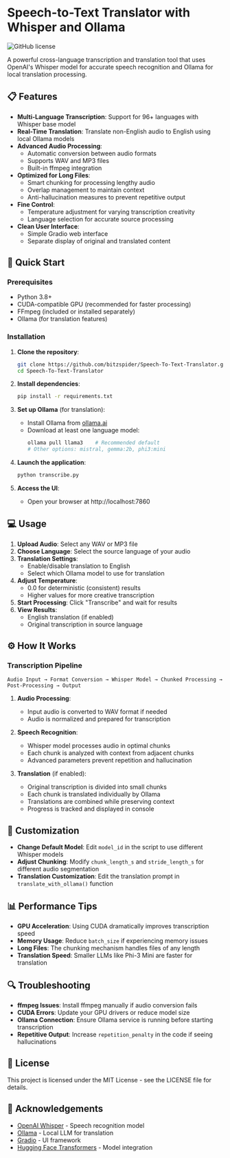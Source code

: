 # Speech-to-Text Translator with Whisper and Ollama

![GitHub license](https://img.shields.io/badge/license-MIT-blue.svg)

A powerful cross-language transcription and translation tool that uses OpenAI's Whisper model for accurate speech recognition and Ollama for local translation processing.

## 📋 Features

- **Multi-Language Transcription**: Support for 96+ languages with Whisper base model
- **Real-Time Translation**: Translate non-English audio to English using local Ollama models
- **Advanced Audio Processing**:
  - Automatic conversion between audio formats
  - Supports WAV and MP3 files
  - Built-in ffmpeg integration
- **Optimized for Long Files**:
  - Smart chunking for processing lengthy audio
  - Overlap management to maintain context
  - Anti-hallucination measures to prevent repetitive output
- **Fine Control**:
  - Temperature adjustment for varying transcription creativity
  - Language selection for accurate source processing
- **Clean User Interface**:
  - Simple Gradio web interface
  - Separate display of original and translated content

## 🚀 Quick Start

### Prerequisites

- Python 3.8+
- CUDA-compatible GPU (recommended for faster processing)
- FFmpeg (included or installed separately)
- Ollama (for translation features)

### Installation

1. **Clone the repository**:
   ```bash
   git clone https://github.com/bitzspider/Speech-To-Text-Translator.git
   cd Speech-To-Text-Translator
   ```

2. **Install dependencies**:
   ```bash
   pip install -r requirements.txt
   ```

3. **Set up Ollama** (for translation):
   - Install Ollama from [ollama.ai](https://ollama.ai)
   - Download at least one language model:
     ```bash
     ollama pull llama3    # Recommended default
     # Other options: mistral, gemma:2b, phi3:mini
     ```

4. **Launch the application**:
   ```bash
   python transcribe.py
   ```

5. **Access the UI**:
   - Open your browser at http://localhost:7860

## 💻 Usage

1. **Upload Audio**: Select any WAV or MP3 file
2. **Choose Language**: Select the source language of your audio
3. **Translation Settings**:
   - Enable/disable translation to English
   - Select which Ollama model to use for translation
4. **Adjust Temperature**:
   - 0.0 for deterministic (consistent) results
   - Higher values for more creative transcription
5. **Start Processing**: Click "Transcribe" and wait for results
6. **View Results**:
   - English translation (if enabled)
   - Original transcription in source language

## ⚙️ How It Works

### Transcription Pipeline

```
Audio Input → Format Conversion → Whisper Model → Chunked Processing → Post-Processing → Output
```

1. **Audio Processing**:
   - Input audio is converted to WAV format if needed
   - Audio is normalized and prepared for transcription

2. **Speech Recognition**:
   - Whisper model processes audio in optimal chunks
   - Each chunk is analyzed with context from adjacent chunks
   - Advanced parameters prevent repetition and hallucination

3. **Translation** (if enabled):
   - Original transcription is divided into small chunks
   - Each chunk is translated individually by Ollama
   - Translations are combined while preserving context
   - Progress is tracked and displayed in console

## 🔧 Customization

- **Change Default Model**: Edit `model_id` in the script to use different Whisper models
- **Adjust Chunking**: Modify `chunk_length_s` and `stride_length_s` for different audio segmentation
- **Translation Customization**: Edit the translation prompt in `translate_with_ollama()` function

## 📊 Performance Tips

- **GPU Acceleration**: Using CUDA dramatically improves transcription speed
- **Memory Usage**: Reduce `batch_size` if experiencing memory issues
- **Long Files**: The chunking mechanism handles files of any length
- **Translation Speed**: Smaller LLMs like Phi-3 Mini are faster for translation

## 🔍 Troubleshooting

- **ffmpeg Issues**: Install ffmpeg manually if audio conversion fails
- **CUDA Errors**: Update your GPU drivers or reduce model size
- **Ollama Connection**: Ensure Ollama service is running before starting transcription
- **Repetitive Output**: Increase `repetition_penalty` in the code if seeing hallucinations

## 📝 License

This project is licensed under the MIT License - see the LICENSE file for details.

## 🙏 Acknowledgements

- [OpenAI Whisper](https://github.com/openai/whisper) - Speech recognition model
- [Ollama](https://ollama.ai/) - Local LLM for translation
- [Gradio](https://gradio.app/) - UI framework
- [Hugging Face Transformers](https://huggingface.co/docs/transformers/index) - Model integration 
